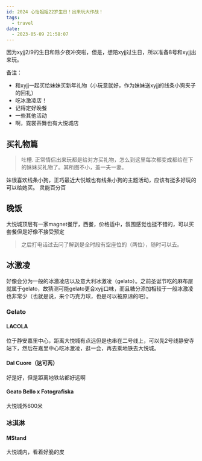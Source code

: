 ```yaml
---
id: 2024 心怡姐姐22岁生日！出来玩大作战！
tags:
  - travel
date:
  - 2023-05-09 21:58:07
---
```

因为xyjj2/9的生日和除夕夜冲突啦，但是，想陪xyjj过生日，所以准备8号和xyjj出来玩。

备注：
- 和xyjj一起买给妹妹买新年礼物（小玩意就好，作为妹妹送xyjj的线条小狗夹子的回礼）
- 吃冰激凌店！
- 记得定好晚餐
- 一些其他活动
- 啊，霓裳茶舞也有大悦城店

## 买礼物篇

> 吐槽. 正常情侣出来玩都是给对方买礼物，怎么到这里每次都变成都给在下的妹妹买礼物了。其所图不小，盖一夫一妻。

妹很喜欢线条小狗，正巧最近大悦城也有线条小狗的主题活动，应该有挺多好玩的可以给她买。
灵能百分百

## 晚饭

大悦城顶层有一家magnet餐厅，西餐，价格适中，氛围感觉也挺不错的，可以买套餐但是好像不接受预定
>之后打电话过去问了解到是全时段有空座位的（两位），随时可以去。

## 冰激凌

好像会分为一般的冰激凌店以及意大利冰激凌（gelato）。之前圣诞节吃的麻布屋就属于gelato，故猜测可能gelato更合xyjj口味，而且糖分添加相较于一般冰激凌也非常少（也就是说，来个巧克力球，也是可以被原谅的吧）。
### Gelato
#### LACOLA
位于静安嘉里中心，距离大悦城有点远但是也串在二号线上，可以先2号线静安寺站下，然后在嘉里中心吃冰激凌，逛一会，再去乘地铁去大悦城。
#### Dal Cuore（达可芮）
好是好，但是距离地铁站都好远啊
#### Geato Bello x Fotografiska
大悦城外600米

### 冰淇淋
#### MStand
大悦城内，看着好脆的皮
